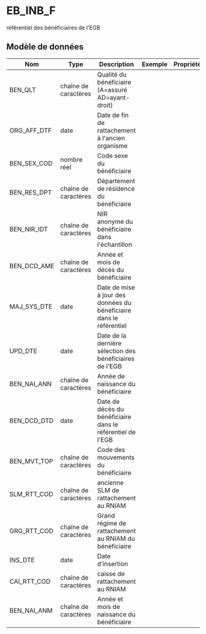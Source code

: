 # EB_INB_F

référentiel des bénéficiaires de l'EGB


## Modèle de données

|Nom|Type|Description|Exemple|Propriétés|
|-|-|-|-|-|
|BEN_QLT|chaîne de caractères|Qualité du bénéficiaire (A=assuré AD=ayant-droit)|||
|ORG_AFF_DTF|date|Date de fin de rattachement à l'ancien organisme|||
|BEN_SEX_COD|nombre réel|Code sexe du bénéficiaire|||
|BEN_RES_DPT|chaîne de caractères|Département de résidence du bénéficiaire|||
|BEN_NIR_IDT|chaîne de caractères|NIR anonyme du bénéficiaire dans l'échantillon|||
|BEN_DCD_AME|chaîne de caractères|Année et mois de décès du bénéficiaire|||
|MAJ_SYS_DTE|date|Date de mise à jour des données du bénéficiaire dans le référentiel|||
|UPD_DTE|date|Date de la dernière sélection des bénéficiaires de l'EGB|||
|BEN_NAI_ANN|chaîne de caractères|Année de naissance du bénéficiaire|||
|BEN_DCD_DTD|date|Date de décès du bénéficiaire dans le référentiel de l'EGB|||
|BEN_MVT_TOP|chaîne de caractères|Code des mouvements du bénéficiaire|||
|SLM_RTT_COD|chaîne de caractères|ancienne SLM de rattachement au RNIAM|||
|GRG_RTT_COD|chaîne de caractères|Grand régime de rattachement au RNIAM du bénéficiaire|||
|INS_DTE|date|Date d'insertion|||
|CAI_RTT_COD|chaîne de caractères|caisse de rattachement au RNIAM|||
|BEN_NAI_ANM|chaîne de caractères|Année et mois de naissance du bénéficiaire|||
